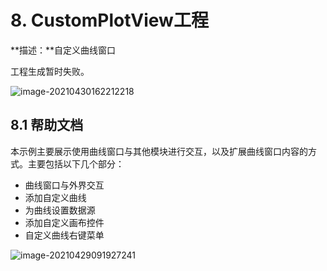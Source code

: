 # 8. CustomPlotView工程

**描述：**自定义曲线窗口

工程生成暂时失败。

![image-20210430162212218](https://tangxing-markdown-pic.oss-cn-shenzhen.aliyuncs.com/images/20210430162212.png)

## 8.1 帮助文档

本示例主要展示使用曲线窗口与其他模块进行交互，以及扩展曲线窗口内容的方式。主要包括以下几个部分：

* 曲线窗口与外界交互
* 添加自定义曲线
* 为曲线设置数据源
* 添加自定义画布控件
* 自定义曲线右键菜单

![image-20210429091927241](https://tangxing-markdown-pic.oss-cn-shenzhen.aliyuncs.com/images/20210429091927.png)

